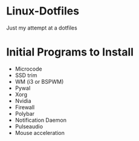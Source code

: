 # Linux-Dotfiles
Just my attempt at a dotfiles

# Initial Programs to Install
* Microcode
* SSD trim
* WM (i3 or BSPWM)
* Pywal
* Xorg
* Nvidia
* Firewall
* Polybar
* Notification Daemon
* Pulseaudio
* Mouse acceleration
